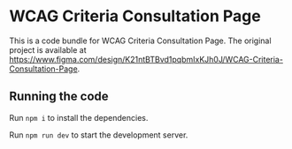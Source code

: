 
  # WCAG Criteria Consultation Page

  This is a code bundle for WCAG Criteria Consultation Page. The original project is available at https://www.figma.com/design/K21ntBTBvd1pqbmIxKJh0J/WCAG-Criteria-Consultation-Page.

  ## Running the code

  Run `npm i` to install the dependencies.

  Run `npm run dev` to start the development server.
  